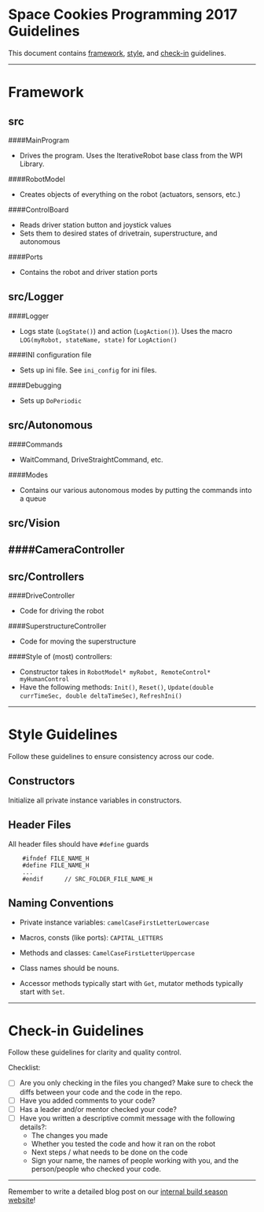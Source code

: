 Space Cookies Programming 2017 Guidelines
=======

This document contains [framework](#framework), [style](#style), and [check-in](#check-in) guidelines.

------------------------------------------------------------
Framework <a name="framework"></a>
=======
src
--------
####MainProgram
- Drives the program. Uses the IterativeRobot base class from the WPI Library.

####RobotModel
- Creates objects of everything on the robot (actuators, sensors, etc.)

####ControlBoard
- Reads driver station button and joystick values
- Sets them to desired states of drivetrain, superstructure, and autonomous

####Ports
- Contains the robot and driver station ports

src/Logger
--------
####Logger
- Logs state (`LogState()`) and action (`LogAction()`). Uses the macro `LOG(myRobot, stateName, state)` for `LogAction()`
	
####INI configuration file
- Sets up ini file. See `ini_config` for ini files.

####Debugging
- Sets up `DoPeriodic`

src/Autonomous
--------
####Commands
- WaitCommand, DriveStraightCommand, etc.
	
####Modes
- Contains our various autonomous modes by putting the commands into a queue

src/Vision
--------
####CameraController
- 

src/Controllers
--------
####DriveController
- Code for driving the robot

####SuperstructureController
- Code for moving the superstructure

####Style of (most) controllers:
- Constructor takes in `RobotModel* myRobot, RemoteControl* myHumanControl`
- Have the following methods: `Init()`, `Reset()`, `Update(double currTimeSec, double deltaTimeSec)`, `RefreshIni()`

------------------------------------------------------------
Style Guidelines <a name="style"></a>
=======
Follow these guidelines to ensure consistency across our code.

Constructors
--------
Initialize all private instance variables in constructors.

Header Files
--------
All header files should have `#define` guards
````
	#ifndef FILE_NAME_H
	#define FILE_NAME_H
	...
	#endif		// SRC_FOLDER_FILE_NAME_H
````

Naming Conventions
--------
- Private instance variables: `camelCaseFirstLetterLowercase`
- Macros, consts (like ports): `CAPITAL_LETTERS`
- Methods and classes: `CamelCaseFirstLetterUppercase`

- Class names should be nouns. 
- Accessor methods typically start with `Get`, mutator methods typically start with `Set`.

------------------------------------------------------------
Check-in Guidelines <a name="check-in"></a>
=======
Follow these guidelines for clarity and quality control.

Checklist:
- [ ] Are you only checking in the files you changed? Make sure to check the diffs between your code and the code in the repo.
- [ ] Have you added comments to your code?
- [ ] Has a leader and/or mentor checked your code?
- [ ] Have you written a descriptive commit message with the following details?:
	- The changes you made
	- Whether you tested the code and how it ran on the robot
	- Next steps / what needs to be done on the code
	- Sign your name, the names of people working with you, and the person/people who checked your code.

------------------------------------------------------------

Remember to write a detailed blog post on our [internal build season website](https://sites.google.com/site/scbuildseason2017/programming)!
